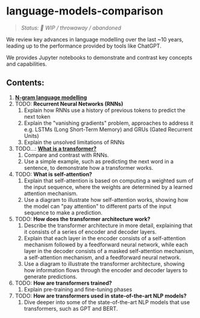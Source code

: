 # language-models-comparison

> _Status: 🚧 WIP / throwaway / abandoned_

We review key advances in language modelling over the last ~10 years, leading up to the performance provided by tools like ChatGPT.

We provides Jupyter notebooks to demonstrate and contrast key concepts and capabilities.

## Contents:

1. [**N-gram language modelling**](./notebooks/language-models-comparison.ipynb)
2. TODO: **Recurrent Neural Networks (RNNs)**
    1. Explain how RNNs use a history of previous tokens to predict the next token
    2. Explain the "vanishing gradients" problem, approaches to address it e.g. LSTMs (Long Short-Term Memory) and GRUs (Gated Recurrent Units)
    3. Explain the unsolved limitations of RNNs
3. TODO...: [**What is a transformer?**](./notebooks/transformers.ipynb)
    1. Compare and contrast with RNNs.
    2. Use a simple example, such as predicting the next word in a sentence, to demonstrate how a transformer works.
4. TODO: **What is self-attention?**
    1. Explain that self-attention is based on computing a weighted sum of the input sequence, where the weights are determined by a learned attention mechanism.
    2. Use a diagram to illustrate how self-attention works, showing how the model can "pay attention" to different parts of the input sequence to make a prediction.
5. TODO: **How does the transformer architecture work?**
    1. Describe the transformer architecture in more detail, explaining that it consists of a series of encoder and decoder layers.
    2. Explain that each layer in the encoder consists of a self-attention mechanism followed by a feedforward neural network, while each layer in the decoder consists of a masked self-attention mechanism, a self-attention mechanism, and a feedforward neural network.
    3. Use a diagram to illustrate the transformer architecture, showing how information flows through the encoder and decoder layers to generate predictions.
6. TODO: **How are transformers trained?**
    1. Explain pre-training and fine-tuning phases
7. TODO: **How are transformers used in state-of-the-art NLP models?**
    1. Dive deeper into some of the state-of-the-art NLP models that use transformers, such as GPT and BERT.
